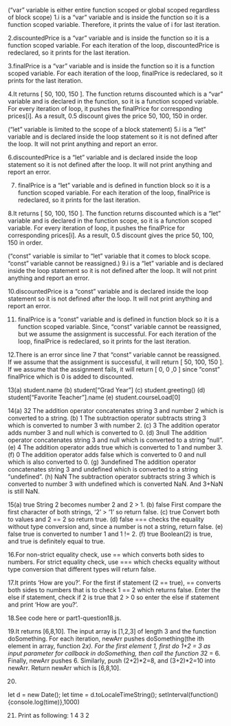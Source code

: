 (“var” variable is either entire function scoped or global scoped regardless of block scope)
1.i is a “var” variable and is inside the function so it is a function scoped variable. Therefore, it prints the value of i for last iteration.

2.discountedPrice is a “var” variable and is inside the function so it is a function scoped variable. For each iteration of the loop, discountedPrice is redeclared, so it prints for the last iteration.

3.finalPrice is a “var” variable and is inside the function so it is a function scoped variable. For each iteration of the loop, finalPrice is redeclared, so it prints for the last iteration.

4.It returns [ 50, 100, 150 ]. The function returns discounted which is a “var” variable and is declared in the function, so it is a function scoped variable. For every iteration of loop, it pushes the finalPrice for corresponding prices[i]. As a result, 0.5 discount gives the price 50, 100, 150 in order.

(“let” variable is limited to the scope of a block statement)
5.i is a “let” variable and is declared inside the loop statement so it is not defined after the loop. It will not print anything and report an error.

6.discountedPrice is a “let” variable and is declared inside the loop statement so it is not defined after the loop. It will not print anything and report an error.

7. finalPrice is a “let” variable and is defined in function block so it is a function scoped variable. For each iteration of the loop, finalPrice is redeclared, so it prints for the last iteration.

8.It returns [ 50, 100, 150 ]. The function returns discounted which is a “let” variable and is declared in the function scope, so it is a function scoped variable. For every iteration of loop, it pushes the finalPrice for corresponding prices[i]. As a result, 0.5 discount gives the price 50, 100, 150 in order.

(“const” variable is similar to “let” variable that it comes to block scope. “const” variable cannot be reassigned.)
9.i is a “let” variable and is declared inside the loop statement so it is not defined after the loop. It will not print anything and report an error.

10.discountedPrice is a “const” variable and is declared inside the loop statement so it is not defined after the loop. It will not print anything and report an error.

11. finalPrice is a “const” variable and is defined in function block so it is a function scoped variable. Since, “const” variable cannot be reassigned, but we assume the assignment is successful. For each iteration of the loop, finalPrice is redeclared, so it prints for the last iteration. 

12.There is an error since line 7 that “const” variable cannot be reassigned. If we assume that the assignment is successful, it will return [ 50, 100, 150 ]. If we assume that the assignment fails, it will return [ 0, 0 ,0 ] since “const” finalPrice which is 0 is added to discounted.

13(a) student.name
  (b) student[“Grad Year”]
  (c) student.greeting()
  (d) student[“Favorite Teacher”].name
  (e) student.courseLoad[0]

14(a) 32  The addition operator concatenates string 3 and number 2 which is converted to a string.
(b) 1  The subtraction operator subtracts string 3 which is converted to number 3 with number 2.
(c) 3  The addition operator adds number 3 and null which is converted to 0.
(d) 3null  The addition operator concatenates string 3 and null which is converted to a string “null”.
(e) 4  The addition operator adds true which is converted to 1 and number 3.
(f) 0  The addition operator adds false which is converted to 0 and null which is also converted to 0.
(g) 3undefined  The addition operator concatenates string 3 and undefined which is converted to a string “undefined”.
(h) NaN   The subtraction operator subtracts string 3 which is converted to number 3 with undefined which is converted NaN. And 3+NaN is still NaN.

15(a) true  String 2 becomes number 2 and 2 > 1.
(b) false  First compare the first character of both strings, ‘2’ > ‘1’ so return false.
(c) true  Convert both to values and 2 == 2 so return true.
(d) false  === checks the equality without type conversion and, since a number is not a string, return false.
(e) false  true is converted to number 1 and 1 != 2.
(f) true  Boolean(2) is true, and true is definitely equal to true.

16.For non-strict equality check, use == which converts both sides to numbers. For strict equality check, use === which checks equality without type conversion that different types will return false.

17.It prints ‘How are you?’. For the first if statement (2 == true), == converts both sides to numbers that is to check 1 == 2 which returns false. Enter the else if statement, check if 2 is true that 2 > 0 so enter the else if statement and print ‘How are you?’. 

18.See code here or part1-question18.js.

19.It returns [6,8,10]. The input array is [1,2,3] of length 3 and the function doSomething. For each iteration, newArr pushes doSomething(the ith element in array, function 2*x). For the first element 1, first do 1+2 = 3 as input parameter for callback in doSomething, then call the function 3*2 = 6. Finally, newArr pushes 6. Similarly, push (2+2)*2=8, and (3+2)*2=10 into newArr. Return newArr which is [6,8,10].

20.
let d = new Date();
let time = d.toLocaleTimeString();
setInterval(function(){console.log(time)},1000)

21. Print as following:
1
4
3
2
